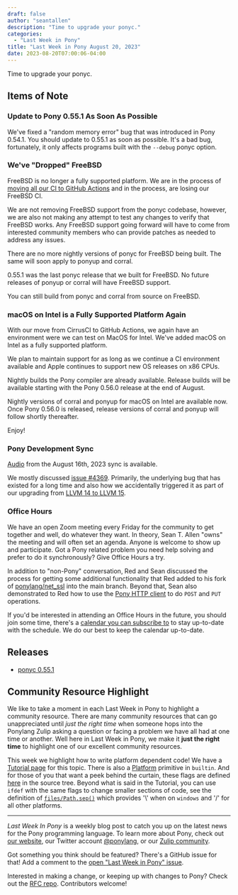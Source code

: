 ```yaml
---
draft: false
author: "seantallen"
description: "Time to upgrade your ponyc."
categories:
  - "Last Week in Pony"
title: "Last Week in Pony August 20, 2023"
date: 2023-08-20T07:00:06-04:00
---
```


Time to upgrade your ponyc.

<!-- more -->

## Items of Note

### Update to Pony 0.55.1 As Soon As Possible

We've fixed a "random memory error" bug that was introduced in Pony 0.54.1. You should update to 0.55.1 as soon as possible. It's a bad bug, fortunately, it only affects programs built with the `--debug` ponyc option.

### We've "Dropped" FreeBSD

FreeBSD is no longer a fully supported platform. We are in the process of [moving all our CI to GitHub Actions](https://www.ponylang.io/blog/2023/08/last-week-in-pony-august-13-2023/#the-great-ci-move-is-underway) and in the process, are losing our FreeBSD CI.

We are not removing FreeBSD support from the ponyc codebase, however, we are also not making any attempt to test any changes to verify that FreeBSD works. Any FreeBSD support going forward will have to come from interested community members who can provide patches as needed to address any issues.

There are no more nightly versions of ponyc for FreeBSD being built. The same will soon apply to ponyup and corral.

0.55.1 was the last ponyc release that we built for FreeBSD. No future releases of ponyup or corral will have FreeBSD support.

You can still build from ponyc and corral from source on FreeBSD.

### macOS on Intel is a Fully Supported Platform Again

With our move from CirrusCI to GitHub Actions, we again have an environment were we can test on MacOS for Intel. We've added macOS on Intel as a fully supported platform.

We plan to maintain support for as long as we continue a CI environment available and Apple continues to support new OS releases on x86 CPUs.

Nightly builds the Pony compiler are already available. Release builds will be available starting with the Pony 0.56.0 release at the end of August.

Nightly versions of corral and ponyup for macOS on Intel are available now. Once Pony 0.56.0 is released, release versions of corral and ponyup will follow shortly thereafter.

Enjoy!

### Pony Development Sync

[Audio](https://sync-recordings.ponylang.io/r/2023_08_15.m4a) from the August 16th, 2023 sync is available.

We mostly discussed [issue #4369](https://github.com/ponylang/ponyc/issues/4369). Primarily, the underlying bug that has existed for a long time and also how we accidentally triggered it as part of our upgrading from [LLVM 14 to LLVM 15](https://github.com/ponylang/ponyc/pull/4327).

### Office Hours

We have an open Zoom meeting every Friday for the community to get together and well, do whatever they want. In theory, Sean T. Allen "owns" the meeting and will often set an agenda. Anyone is welcome to show up and participate. Got a Pony related problem you need help solving and prefer to do it synchronously? Give Office Hours a try.

In addition to "non-Pony" conversation, Red and Sean discussed the process for getting some additional functionality that Red added to his fork of [ponylang/net_ssl](https://github.com/ponylang/net_ssl) into the main branch. Beyond that, Sean also demonstrated to Red how to use the [Pony HTTP client](https://github.com/ponylang/http) to do `POST` and `PUT` operations.

If you'd be interested in attending an Office Hours in the future, you should join some time, there's a [calendar you can subscribe to](https://calendar.google.com/calendar/ical/4465e68ae24131ae00461a40893f2637a2c9ac510e311a44ff78680e2f183ce3%40group.calendar.google.com/public/basic.ics) to stay up-to-date with the schedule. We do our best to keep the calendar up-to-date.

## Releases

- [ponyc 0.55.1](https://github.com/ponylang/ponyc/releases/tag/0.55.1)

## Community Resource Highlight

We like to take a moment in each Last Week in Pony to highlight a community resource. There are many community resources that can go unappreciated until _just the right time_ when someone hops into the Ponylang Zulip asking a question or facing a problem we have all had at one time or another. Well here in Last Week in Pony, we make it **just the right time** to highlight one of our excellent community resources.

This week we highlight how to write platform dependent code! We have a [Tutorial page](https://tutorial.ponylang.io/appendices/platform-dependent-code) for this topic. There is also a [Platform](https://stdlib.ponylang.io/builtin-Platform/) primitive in `builtin`. And for those of you that want a peek behind the curtain, these flags are defined [here](https://github.com/ponylang/ponyc/blob/c393500e8f8222d648f803f78a705baf452bce05/src/libponyc/pkg/platformfuns.h) in the source tree. Beyond what is said in the Tutorial, you can use `ifdef` with the same flags to change smaller sections of code, see the definition of [`files/Path.sep()`](https://github.com/ponylang/ponyc/blob/c393500e8f8222d648f803f78a705baf452bce05/packages/files/path.pony#L27-L31) which provides '\\' when on `windows` and '/' for all other platforms.

---

_Last Week In Pony_ is a weekly blog post to catch you up on the latest news for the Pony programming language. To learn more about Pony, check out [our website](https://ponylang.io), our Twitter account [@ponylang](https://twitter.com/ponylang), or our [Zulip community](https://ponylang.zulipchat.com).

Got something you think should be featured? There's a GitHub issue for that! Add a comment to the [open "Last Week in Pony" issue](https://github.com/ponylang/ponylang.github.io/issues?q=is%3Aissue+is%3Aopen+label%3Alast-week-in-pony).

Interested in making a change, or keeping up with changes to Pony? Check out the [RFC repo](https://github.com/ponylang/rfcs). Contributors welcome!

